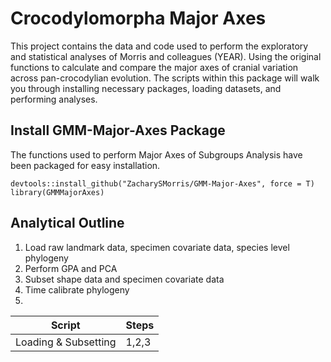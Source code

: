 # Crocodylomorpha Major Axes
This project contains the data and code used to perform the exploratory and statistical analyses of Morris and colleagues (YEAR). Using the original functions to calculate and compare the major axes of cranial variation across pan-crocodylian evolution.  The scripts within this package will walk you through installing necessary packages, loading datasets, and performing analyses.

## Install GMM-Major-Axes Package
The functions used to perform Major Axes of Subgroups Analysis have been packaged for easy installation.
```
devtools::install_github("ZacharySMorris/GMM-Major-Axes", force = T)
library(GMMMajorAxes)
```
## Analytical Outline
1. Load raw landmark data, specimen covariate data, species level phylogeny
2. Perform GPA and PCA
3. Subset shape data and specimen covariate data
4. Time calibrate phylogeny
5. 

|Script|Steps|
|---|---|
|Loading & Subsetting|1,2,3|

